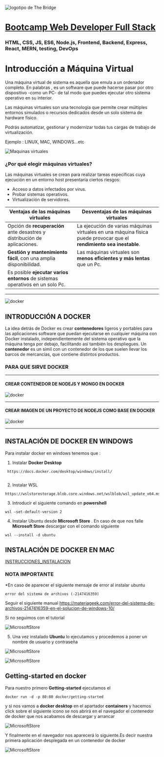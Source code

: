 ![logotipo de The Bridge](https://user-images.githubusercontent.com/27650532/77754601-e8365180-702b-11ea-8bed-5bc14a43f869.png  "logotipo de The Bridge")


# [Bootcamp Web Developer Full Stack](https://www.thebridge.tech/bootcamps/bootcamp-fullstack-developer/)

### HTML, CSS,  JS, ES6, Node.js, Frontend, Backend, Express, React, MERN, testing, DevOps

# Introducción a Máquina Virtual
  
Una máquina virtual de sistema es aquella que emula a un ordenador completo. En palabras  , es un software que puede hacerse pasar por otro dispositivo -como un PC- de tal modo que puedes ejecutar otro sistema operativo en su interior.

Las máquinas virtuales son una tecnología que permite crear múltiples entornos simulados o recursos dedicados desde un solo sistema de hardware físico. 

Podrás automatizar, gestionar y modernizar todas tus cargas de trabajo de virtualización.

Ejemplo : LINUX, MAC, WINDOWS...etc

![Maquinas virtuales](../../../assets/core/clase43/vm.jpg)
 
### ¿Por qué elegir máquinas virtuales?
 
Las máquinas virtuales se crean para realizar tareas específicas cuya ejecución en un entorno host presentaría ciertos riesgos:
- Acceso a datos infectados por virus.
- Probar sistemas operativos.
- Virtualización de servidores.



| **Ventajas de las máquinas virtuales** | **Desventajas de las máquinas virtuales**|
| -- | -- | 
| Opción de **recuperación** ante desastres y distribución de aplicaciones. | La ejecución de varias máquinas virtuales en una máquina física puede provocar que el **rendimiento sea inestable**.| 
|**Gestión y mantenimiento fácil**, con una amplia disponibilidad.| Las máquinas virtuales son **menos eficientes y más lentas** que un Pc.|
| Es posible **ejecutar varios entornos** de sistemas operativos en un solo Pc.|
* **
![docker](../../../assets/core/clase43/docker.png)
## INTRODUCCIÓN A DOCKER
La idea detrás de Docker es crear **contenedores** ligeros y portables para las aplicaciones software que puedan ejecutarse en cualquier máquina con Docker instalado, independientemente del sistema operativo que la máquina tenga por debajo, facilitando así también los despliegues.
Un **contenedor** es un símil con un contenedor de los que suelen llevar los barcos de mercancías, que contiene distintos productos.

### PARA QUE SIRVE DOCKER

 * * *
#### CREAR CONTENEDOR DE NODEJS Y MONGO EN DOCKER 
 
![docker](../../../assets/core/clase43/schemadocker.jpg)


* * * 
#### CREAR IMAGEN DE UN PROYECTO DE NODEJS COMO BASE EN DOCKER

![docker](../../../assets/core/clase43/dockerfile.jpg)

* * *

 


 



## INSTALACIÓN DE DOCKER EN WINDOWS
Para instalar docker en windows tenemos que :

 1. Instalar **Docker Desktop**
```url
 https://docs.docker.com/desktop/windows/install/
  
```
2. Instalar  WSL
```
https://wslstorestorage.blob.core.windows.net/wslblob/wsl_update_x64.msi

```
3. Introducir el siguiente comando en **powershell**

```
wsl –set-default-version 2
```

4. Instalar Ubuntu desde **Microsoft Store** . En caso de que nos falle **Microsoft Store** descargar con el comando siguiente

```
wsl --install -d ubuntu
```

## INSTALACIÓN DE DOCKER EN MAC
[INSTRUCCIONES_INSTALACION](https://docs.docker.com/desktop/install/mac-install/)

### NOTA IMPORTANTE
*En caso de aparecer el siguiente mensaje de error al instalar ubuntu
```
error del sistema de archivos (-2147416359)
 ```
Seguir el siguiente manual  https://materiageek.com/error-del-sistema-de-archivos-2147416359-en-el-solucion-de-windows-10/

Si no seguimos con el tutorial
 

![MicrosoftStore](../../../assets/core/clase43/ubuntuwsl.png)


5. Una vez instalado **Ubuntu** lo ejecutamos y procedemos a poner un nombre de usuario y contraseña

![MicrosoftStore](../../../assets/core/clase43/login.PNG)
 
![MicrosoftStore](../../../assets/core/clase43/login2.png)
 
## Getting-started en docker
Para nuestro primero **Getting-started** ejecutamos el  

```
docker run -d -p 80:80 docker/getting-started
```

y si nos vamos a **docker desktop** en el apartador **containers** y hacemos click sobre el siguiente icono se nos abrirá en el navegador el contenedor de docker que nos acabamos de descargar y arrancar

  ![MicrosoftStore](../../../assets/core/clase43/openbw.PNG)

Y  finalmente en el navegador nos aparecerá lo siguiente.Es decir nuestra primera aplicación desplegada en un contenedor de docker

  ![MicrosoftStore](../../../assets/core/clase43/gs.PNG)



 